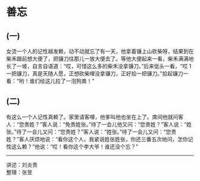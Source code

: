 # 善忘

## (一)

女烫一个人的记性越发赖，动不动就忘了有一天，他拿着镰上山砍柴呀，结果到在柴禾跟前想大便了，把镰刀往那儿一放大便去了。等他大便起来一看，柴禾满满地长了一坡，自言自语道：“哎，可惜这么多的柴禾没拿镰刀。”后来低头一看，“哎 1 一把镰刀，真是天随人愿，正想砍柴哩没拿镰刀，正好拾一把镰刀。”拾起镰刀一看：“哟！谁们给这儿拉了一泡狗粪！”

## (二)

有这么一个人记性真赖了。家里请客哩，他爹叫他也坐在上了。席间他就问客人：“您贵姓？”客人说：“免贵姓张。”待了一会儿他又问：“您贵姓？”客人说：“姓张。”待了一会儿又问：“您贵姓？”客人说：“姓张。”待了一会儿又问：“您贵姓？”客人厌烦地说：“看你这个人，我紧说姓张姓张，你还三番五次地问，怎你记性这么赖？”他说：“哎！看你这个李大爷！谁还没个忘？”

---

讲述：刘炎贵  
整理：张昱
